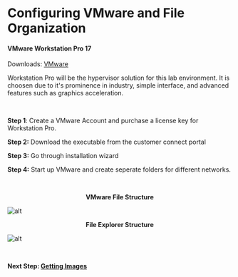 # Configuring VMware and File Organization


#### VMware Workstation Pro 17
Downloads: [VMware](https://www.vmware.com/products/workstation-pro.html)

Workstation Pro will be the hypervisor solution for this lab environment. It is choosen due to it's prominence in industry, simple interface, and advanced features such as graphics acceleration.

<br>

**Step 1**: Create a VMware Account and purchase a license key for Workstation Pro.

**Step 2:** Download the executable from the customer connect portal

**Step 3:** Go through installation wizard

**Step 4:** Start up VMware and create seperate folders for different networks.

<br>

**<p align="center">VMware File Structure</p>**

![alt](https://i.imgur.com/Yb4of8a.png)


**<p align="center">File Explorer Structure</p>**

![alt](https://i.imgur.com/fSmJYrn.png)


<br>


**Next Step: [Getting Images](Step1.md)**
